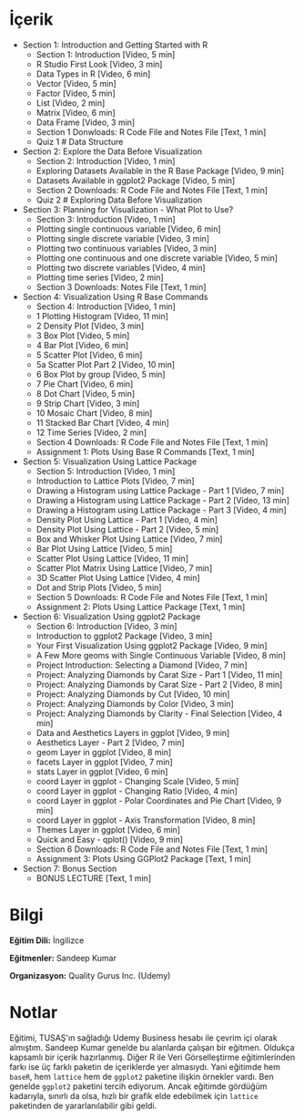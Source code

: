 # İçerik
* Section 1: Introduction and Getting Started with R
  + Section 1: Introduction [Video, 5 min]
  + R Studio First Look [Video, 3 min]
  + Data Types in R [Video, 6 min]
  + Vector [Video, 5 min]
  + Factor [Video, 5 min]
  + List [Video, 2 min]
  + Matrix [Video, 6 min]
  + Data Frame [Video, 3 min]
  + Section 1 Donwloads: R Code File and Notes File [Text, 1 min]
  + Quiz 1 # Data Structure
* Section 2: Explore the Data Before Visualization
  + Section 2: Introduction [Video, 1 min]
  + Exploring Datasets Available in the R Base Package [Video, 9 min]
  + Datasets Available in ggplot2 Package [Video, 5 min]
  + Section 2 Downloads: R Code File and Notes File [Text, 1 min]
  + Quiz 2 # Exploring Data Before Visualization
* Section 3: Planning for Visualization - What Plot to Use?
  + Section 3: Introduction [Video, 1 min]
  + Plotting single continuous variable [Video, 6 min]
  + Plotting single discrete variable [Video, 3 min]
  + Plotting two continuous variables [Video, 3 min]
  + Plotting one continuous and one discrete variable [Video, 5 min]
  + Plotting two discrete variables [Video, 4 min]
  + Plotting time series [Video, 2 min]
  + Section 3 Downloads: Notes File [Text, 1 min]
* Section 4: Visualization Using R Base Commands
  + Section 4: Introduction [Video, 1 min]
  + 1 Plotting Histogram [Video, 11 min]
  + 2 Density Plot [Video, 3 min]
  + 3 Box Plot [Video, 5 min]
  + 4 Bar Plot [Video, 6 min]
  + 5 Scatter Plot [Video, 6 min]
  + 5a Scatter Plot Part 2 [Video, 10 min]
  + 6 Box Plot by group [Video, 5 min]
  + 7 Pie Chart [Video, 6 min]
  + 8 Dot Chart [Video, 5 min]
  + 9 Strip Chart [Video, 3 min]
  + 10 Mosaic Chart [Video, 8 min]
  + 11 Stacked Bar Chart [Video, 4 min]
  + 12 Time Series [Video, 2 min]
  + Section 4 Downloads: R Code File and Notes File [Text, 1 min]
  + Assignment 1: Plots Using Base R Commands [Text, 1 min]
* Section 5: Visualization Using Lattice Package
  + Section 5: Introduction [Video, 1 min]
  + Introduction to Lattice Plots [Video, 7 min]
  + Drawing a Histogram using Lattice Package - Part 1 [Video, 7 min]
  + Drawing a Histogram using Lattice Package - Part 2 [Video, 13 min]
  + Drawing a Histogram using Lattice Package - Part 3 [Video, 4 min]
  + Density Plot Using Lattice - Part 1 [Video, 4 min]
  + Density Plot Using Lattice - Part 2 [Video, 5 min]
  + Box and Whisker Plot Using Lattice [Video, 7 min]
  + Bar Plot Using Lattice [Video, 5 min]
  + Scatter Plot Using Lattice [Video, 11 min]
  + Scatter Plot Matrix Using Lattice [Video, 7 min]
  + 3D Scatter Plot Using Lattice [Video, 4 min]
  + Dot and Strip Plots [Video, 5 min]
  + Section 5 Downloads: R Code File and Notes File [Text, 1 min]
  + Assignment 2: Plots Using Lattice Package [Text, 1 min]
* Section 6: Visualization Using ggplot2 Package
  + Section 6: Introduction [Video, 3 min]
  + Introduction to ggplot2 Package [Video, 3 min]
  + Your First Visualization Using ggplot2 Package [Video, 9 min]
  + A Few More geoms with Single Continuous Variable [Video, 8 min]
  + Project Introduction: Selecting a Diamond [Video, 7 min]
  + Project: Analyzing Diamonds by Carat Size - Part 1 [Video, 11 min]
  + Project: Analyzing Diamonds by Carat Size - Part 2 [Video, 8 min]
  + Project: Analyzing Diamonds by Cut [Video, 10 min]
  + Project: Analyzing Diamonds by Color [Video, 3 min]
  + Project: Analyzing Diamonds by Clarity - Final Selection [Video, 4 min]
  + Data and Aesthetics Layers in ggplot [Video, 9 min]
  + Aesthetics Layer - Part 2 [Video, 7 min]
  + geom Layer in ggplot [Video, 8 min]
  + facets Layer in ggplot [Video, 7 min]
  + stats Layer in ggplot [Video, 6 min]
  + coord Layer in ggplot - Changing Scale [Video, 5 min]
  + coord Layer in ggplot - Changing Ratio [Video, 4 min]
  + coord Layer in ggplot - Polar Coordinates and Pie Chart [Video, 9 min]
  + coord Layer in ggplot - Axis Transformation [Video, 8 min]
  + Themes Layer in ggplot [Video, 6 min]
  + Quick and Easy - qplot() [Video, 9 min]
  + Section 6 Downloads: R Code File and Notes File [Text, 1 min]
  + Assignment 3: Plots Using GGPlot2 Package [Text, 1 min]
* Section 7: Bonus Section
  + BONUS LECTURE [Text, 1 min]

  
# Bilgi
**Eğitim Dili:** İngilizce

**Eğitmenler:** Sandeep Kumar

**Organizasyon:** Quality Gurus Inc. (Udemy)

# Notlar
Eğitimi, TUSAŞ'ın sağladığı Udemy Business hesabı ile çevrim içi olarak almıştım. Sandeep Kumar genelde bu alanlarda çalışan bir eğitmen. Oldukça kapsamlı bir içerik hazırlanmış. Diğer R ile Veri Görselleştirme eğitimlerinden farkı ise üç farklı paketin de içeriklerde yer almasıydı. Yani eğitimde hem `baseR`, hem `lattice` hem de `ggplot2` paketine ilişkin örnekler vardı.
Ben genelde `ggplot2` paketini tercih ediyorum. Ancak eğitimde gördüğüm kadarıyla, sınırlı da olsa, hızlı bir grafik elde edebilmek için `lattice` paketinden de yararlanılabilir gibi geldi.
